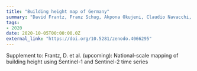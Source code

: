 ```yaml
---
title: "Building height map of Germany"
summary: "David Frantz, Franz Schug, Akpona Okujeni, Claudio Navacchi, Wolfgang Wagner, Sebastian van der Linden, Patrick Hostert @ Zenodo"
tags:
- 2020
date: 2020-10-05T00:00:00.0Z
external_link: "https://doi.org/10.5281/zenodo.4066295"
---
```


Supplement to: Frantz, D. et al. (upcoming): National-scale mapping of building height using Sentinel-1 and Sentinel-2 time series

